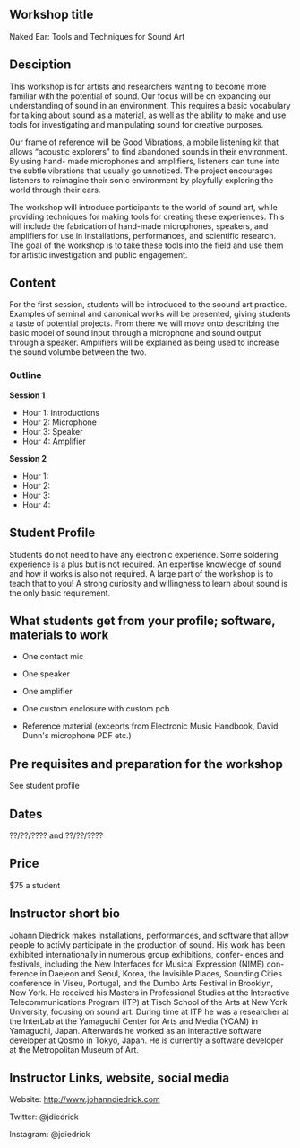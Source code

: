 ## Workshop title 

Naked Ear: Tools and Techniques for Sound Art

## Desciption

This workshop is for artists and researchers wanting to become more familiar with the potential of sound. Our focus will be on expanding our understanding of sound in an environment. This requires a basic vocabulary for talking about sound as a material, as well as the ability to make and use tools for investigating and manipulating sound for creative purposes.


Our frame of reference will be Good Vibrations, a mobile listening kit that allows “acoustic explorers” to find abandoned sounds in their environment. By using hand- made microphones and amplifiers, listeners can tune into the subtle vibrations
that usually go unnoticed. The project encourages listeners to reimagine their sonic environment by playfully exploring the world through their ears.


The workshop will introduce participants to the world of sound art, while providing techniques for making tools for creating these experiences. This will include
the fabrication of hand-made microphones, speakers, and amplifiers for use in installations, performances, and scientific research. The goal of the workshop is
to take these tools into the field and use them for artistic investigation and public engagement.


## Content

For the first session, students will be introduced to the soound art practice. Examples of seminal and canonical works will be presented, giving students a taste of potential projects. From there we will move onto describing the basic model of sound input through a microphone and sound output through a speaker. Amplifiers will be explained as being used to increase the sound volumbe between the two. 

### Outline

**Session 1**
-  Hour 1: Introductions
-  Hour 2: Microphone
-  Hour 3: Speaker
-  Hour 4: Amplifier

**Session 2**
- Hour 1:
- Hour 2: 
- Hour 3:
- Hour 4:

## Student Profile

Students do not need to have any electronic experience. Some soldering experience is a plus but is not required. An expertise knowledge of sound and how it works is also not required. A large part of the workshop is to teach that to you! A strong curiosity and willingness to learn about sound is the only basic requirement.

## What students get from your profile; software, materials to work

- One contact mic

- One speaker

- One amplifier

- One custom enclosure with custom pcb

- Reference material (exceprts from Electronic Music Handbook, David Dunn's microphone PDF etc.)

## Pre requisites and preparation for the workshop

See student profile

## Dates

??/??/???? and ??/??/????

## Price

$75 a student

## Instructor short bio

Johann Diedrick makes installations, performances, and software that allow people to activly participate in the production of sound. His work has been exhibited internationally in numerous group exhibitions, confer- ences and festivals, including the New Interfaces for Musical Expression (NIME) con- ference in Daejeon and Seoul, Korea, the Invisible Places, Sounding Cities conference in Viseu, Portugal, and the Dumbo Arts Festival in Brooklyn, New York. He received his Masters in Professional Studies at the Interactive Telecommunications Program (ITP) at Tisch School of the Arts at New York University, focusing on sound art. During time at ITP he was a researcher at the InterLab at the Yamaguchi Center for Arts and Media (YCAM) in Yamaguchi, Japan. Afterwards he worked as an interactive software developer at Qosmo in Tokyo, Japan. He is currently a software developer at the Metropolitan Museum of Art.

## Instructor Links, website, social media

Website: http://www.johanndiedrick.com

Twitter: @jdiedrick

Instagram: @jdiedrick

